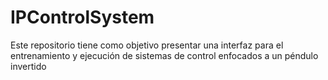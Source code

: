 # IPControlSystem
Este repositorio tiene como objetivo presentar una interfaz para el entrenamiento y ejecución de sistemas de control enfocados a un péndulo invertido
